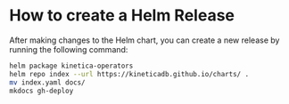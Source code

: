 # How to create a Helm Release

After making changes to the Helm chart, you can create a new release by running the following command:

```bash
helm package kinetica-operators
helm repo index --url https://kineticadb.github.io/charts/ .
mv index.yaml docs/
mkdocs gh-deploy
```